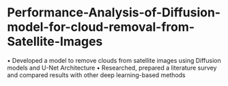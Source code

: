# Performance-Analysis-of-Diffusion-model-for-cloud-removal-from-Satellite-Images
•	Developed a model to remove clouds from satellite images using Diffusion models and U-Net Architecture
•	Researched, prepared a literature survey and compared results with other deep learning-based methods
